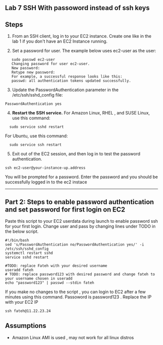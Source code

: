 ## Lab 7 SSH With passoword instead of ssh keys

## Steps
1. From an SSH client, log in to your EC2 instance. Create one like in the lab 1 if you don't have an EC2 Instance running. 


2. Set a password for user. The example below uses ec2-user as the user:
 ```console
    sudo passwd ec2-user
    Changing password for user ec2-user.
    New password:
    Retype new password:
    For example, a successful response looks like this:
    passwd: all authentication tokens updated successfully.
 ```



3. Update the PasswordAuthentication parameter in the /etc/ssh/sshd_config file:
  
  ```console
  PasswordAuthentication yes
  ```

4. **Restart the SSH service.**
    For Amazon Linux, RHEL , and SUSE Linux, use this command:
  ```console
    sudo service sshd restart
  ```
   For Ubuntu, use this command:
  ```console
    sudo service ssh restart
  ```

5. Exit out of the EC2 session, and then log in to test the password authentication. 
```console
ssh ec2-user@your-instance-up.address
```
 You will be prompted for a password. Enter the password and you should be successfully logged in to the ec2 instace
 


---
## Part 2: Steps to enable password authentication and set password for first login on EC2
Paste this script to your EC2 userdata during launch to enable password ssh for your first login. Change user and pass by changing lines under TODO in the below script.

```
#!/bin/bash
sed 's/PasswordAuthentication no/PasswordAuthentication yes/' -i /etc/ssh/sshd_config
systemctl restart sshd
service sshd restart

#TODO: replace Fateh with your desired username
useradd fateh
# TODO: replace password123 with desired password and change fateh to your username chosen in useradd 
echo "password123" | passwd --stdin fateh
```

If you make no changes to the script , you can login to EC2 after a few minutes using this command. Passoword is password123 . Replace the IP with your EC2 IP
```
ssh fateh@11.22.23.24
```
## Assumptions
- Amazon Linux AMI is used , may not work for all linux distros




